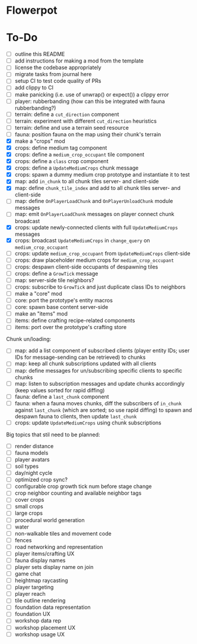# Flowerpot

# To-Do

- [ ] outline this README
- [ ] add instructions for making a mod from the template
- [ ] license the codebase appropriately
- [ ] migrate tasks from journal here
- [ ] setup CI to test code quality of PRs
- [ ] add clippy to CI
- [ ] make panicking (i.e. use of unwrap() or expect()) a clippy error
- [ ] player: rubberbanding (how can this be integrated with fauna rubberbanding?)
- [ ] terrain: define a `cut_direction` component
- [ ] terrain: experiment with different `cut_direction` heuristics
- [ ] terrain: define and use a terrain seed resource
- [ ] fauna: position fauna on the map using their chunk's terrain
- [x] make a "crops" mod
- [x] crops: define medium tag component
- [x] crops: define a `medium_crop_occupant` tile component
- [x] crops: define a `class` crop component
- [x] crops: define a `UpdateMediumCrops` chunk message
- [x] crops: spawn a dummy medium crop prototype and instantiate it to test
- [x] map: add `in_chunk` to all chunk tiles server- and client-side
- [x] map: define `chunk_tile_index` and add to all chunk tiles server- and client-side
- [ ] map: define `OnPlayerLoadChunk` and `OnPlayerUnloadChunk` module messages
- [ ] map: emit `OnPlayerLoadChunk` messages on player connect chunk broadcast
- [x] crops: update newly-connected clients with full `UpdateMediumCrops` messages
- [x] crops: broadcast `UpdateMediumCrops` in `change_query` on `medium_crop_occupant`
- [ ] crops: update `medium_crop_occupant` from `UpdateMediumCrops` client-side
- [ ] crops: draw placeholder medium crops for `medium_crop_occupant`
- [ ] crops: despawn client-side occupants of despawning tiles
- [ ] crops: define a `GrowTick` message
- [ ] map: server-side tile neighbors?
- [ ] crops: subscribe to `GrowTick` and just duplicate class IDs to neighbors
- [ ] make a "core" mod
- [ ] core: port the prototype's entity macros
- [ ] core: spawn base content server-side
- [ ] make an "items" mod
- [ ] items: define crafting recipe-related components
- [ ] items: port over the prototype's crafting store

Chunk un/loading:
- [ ] map: add a list component of subscribed clients (player entity IDs; user IDs for message-sending can be retrieved) to chunks
- [ ] map: keep all chunk subscriptions updated with all clients
- [ ] map: define messages for un/subscribing specific clients to specific chunks
- [ ] map: listen to subscription messages and update chunks accordingly (keep values sorted for rapid diffing)
- [ ] fauna: define a `last_chunk` component
- [ ] fauna: when a fauna moves chunks, diff the subscribers of `in_chunk` against `last_chunk` (which are sorted; so use rapid diffing) to spawn and despawn fauna to clients, then update `last_chunk`
- [ ] crops: update `UpdateMediumCrops` using chunk subscriptions

Big topics that stil need to be planned:
- [ ] render distance
- [ ] fauna models
- [ ] player avatars
- [ ] soil types
- [ ] day/night cycle
- [ ] optimized crop sync?
- [ ] configurable crop growth tick num before stage change
- [ ] crop neighbor counting and available neighbor tags
- [ ] cover crops
- [ ] small crops
- [ ] large crops
- [ ] procedural world generation
- [ ] water
- [ ] non-walkable tiles and movement code
- [ ] fences
- [ ] road networking and representation
- [ ] player items/crafting UX
- [ ] fauna display names
- [ ] player sets display name on join
- [ ] game chat
- [ ] heightmap raycasting
- [ ] player targeting
- [ ] player reach
- [ ] tile outline rendering
- [ ] foundation data representation
- [ ] foundation UX
- [ ] workshop data rep
- [ ] workshop placement UX
- [ ] workshop usage UX
